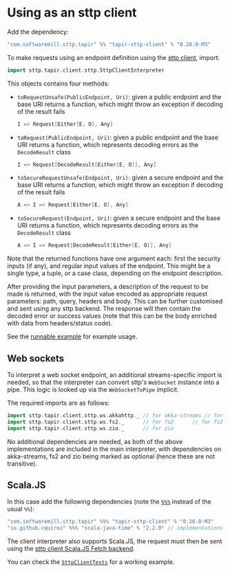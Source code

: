 # Using as an sttp client

Add the dependency:

```scala
"com.softwaremill.sttp.tapir" %% "tapir-sttp-client" % "0.20.0-M3"
```

To make requests using an endpoint definition using the [sttp client](https://github.com/softwaremill/sttp), import:

```scala
import sttp.tapir.client.sttp.SttpClientInterpreter
```

This objects contains four methods:

 - `toRequestUnsafe(PublicEndpoint, Uri)`: given a public endpoint and the base URI returns a function, which might throw an exception if 
   decoding of the result fails
   ```scala
   I => Request[Either[E, O], Any]
   ```
 - `toRequest(PublicEndpoint, Uri)`: given a public endpoint and the base URI returns a function, which represents decoding errors as the `DecodeResult` 
   class
   ```scala
   I => Request[DecodeResult[Either[E, O]], Any]
   ```
 - `toSecureRequestUnsafe(Endpoint, Uri)`: given a secure endpoint and the base URI returns a function, which might throw an exception if
   decoding of the result fails
   ```scala
   A => I => Request[Either[E, O], Any]
   ```
 - `toSecureRequest(Endpoint, Uri)`: given a secure endpoint and the base URI returns a function, which represents decoding errors as the `DecodeResult`
   class
   ```scala
   A => I => Request[DecodeResult[Either[E, O]], Any]
   ```

Note that the returned functions have one argument each: first the security inputs (if any), and regular input values of the endpoint. This might be a
single type, a tuple, or a case class, depending on the endpoint description.

After providing the input parameters, a description of the request to be made is returned, with the input value
encoded as appropriate request parameters: path, query, headers and body. This can be further 
customised and sent using any sttp backend. The response will then contain the decoded error or success values
(note that this can be the body enriched with data from headers/status code).

See  the [runnable example](https://github.com/softwaremill/tapir/blob/master/examples/src/main/scala/sttp/tapir/examples/BooksExample.scala)
for example usage.

## Web sockets

To interpret a web socket endpoint, an additional streams-specific import is needed, so that the interpreter can
convert sttp's `WebSocket` instance into a pipe. This logic is looked up via the `WebSocketToPipe` implicit.

The required imports are as follows:

```scala
import sttp.tapir.client.sttp.ws.akkahttp._ // for akka-streams // for akka-streams
import sttp.tapir.client.sttp.ws.fs2._      // for fs2      // for fs2
import sttp.tapir.client.sttp.ws.zio._      // for zio
```

No additional dependencies are needed, as both of the above implementations are included in the main interpreter,
with dependencies on akka-streams, fs2 and zio being marked as optional (hence these are not transitive).

## Scala.JS

In this case add the following dependencies (note the [`%%%`](https://www.scala-js.org/doc/project/dependencies.html) 
instead of the usual `%%`):

```scala
"com.softwaremill.sttp.tapir" %%% "tapir-sttp-client" % "0.20.0-M3"
"io.github.cquiroz" %%% "scala-java-time" % "2.2.0" // implementations of java.time classes for Scala.JS
```

The client interpreter also supports Scala.JS, the request must then be sent using the
[sttp client Scala.JS Fetch backend](https://sttp.softwaremill.com/en/latest/backends/javascript/fetch.html).

You can check the [`SttpClientTests`](https://github.com/softwaremill/tapir/blob/master/client/sttp-client/src/test/scalajs/sttp/tapir/client/sttp/SttpClientTests.scala) for a working example.
